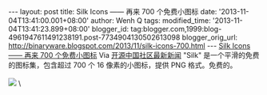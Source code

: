 --- layout: post title: Silk Icons —— 再来 700 个免费小图标 date:
'2013-11-04T13:41:00.001+08:00' author: Wenh Q tags: modified\_time:
'2013-11-04T13:41:23.899+08:00' blogger\_id:
tag:blogger.com,1999:blog-4961947611491238191.post-7734904130502613098
blogger\_orig\_url:
http://binaryware.blogspot.com/2013/11/silk-icons-700.html ---
[Silk Icons —— 再来 700
个免费小图标](http://www.oschina.net/p/silkicons)
Via [开源中国社区最新新闻](http://www.oschina.net/?from=rss)
"Silk" 是一个平滑的免费的图标集，包含超过 700 个 16 像素的小图标，提供
PNG 格式。免费的。\
\
[![](http://static.oschina.net/uploads/img/201310/31075352_Owui.png)](http://static.oschina.net/uploads/img/201310/31075352_Owui.png)
\

